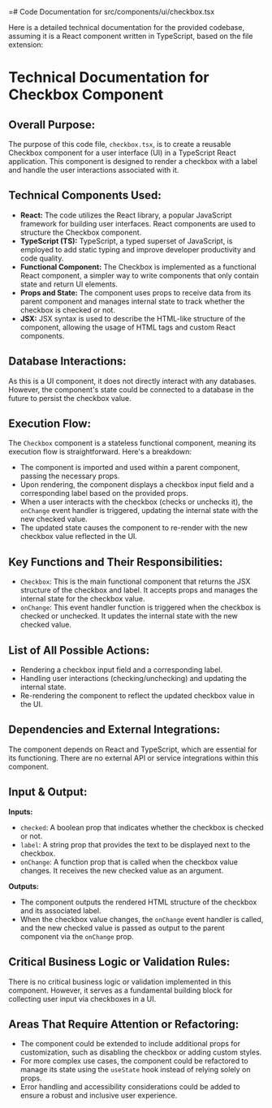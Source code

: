 =# Code Documentation for src/components/ui/checkbox.tsx

Here is a detailed technical documentation for the provided codebase, assuming it is a React component written in TypeScript, based on the file extension:

# Technical Documentation for Checkbox Component

## Overall Purpose:
The purpose of this code file, `checkbox.tsx`, is to create a reusable Checkbox component for a user interface (UI) in a TypeScript React application. This component is designed to render a checkbox with a label and handle the user interactions associated with it.

## Technical Components Used:
- **React:** The code utilizes the React library, a popular JavaScript framework for building user interfaces. React components are used to structure the Checkbox component.
- **TypeScript (TS):** TypeScript, a typed superset of JavaScript, is employed to add static typing and improve developer productivity and code quality.
- **Functional Component:** The Checkbox is implemented as a functional React component, a simpler way to write components that only contain state and return UI elements.
- **Props and State:** The component uses props to receive data from its parent component and manages internal state to track whether the checkbox is checked or not.
- **JSX:** JSX syntax is used to describe the HTML-like structure of the component, allowing the usage of HTML tags and custom React components.

## Database Interactions:
As this is a UI component, it does not directly interact with any databases. However, the component's state could be connected to a database in the future to persist the checkbox value.

## Execution Flow:
The `Checkbox` component is a stateless functional component, meaning its execution flow is straightforward. Here's a breakdown:
- The component is imported and used within a parent component, passing the necessary props.
- Upon rendering, the component displays a checkbox input field and a corresponding label based on the provided props.
- When a user interacts with the checkbox (checks or unchecks it), the `onChange` event handler is triggered, updating the internal state with the new checked value.
- The updated state causes the component to re-render with the new checkbox value reflected in the UI.

## Key Functions and Their Responsibilities:
- `Checkbox`: This is the main functional component that returns the JSX structure of the checkbox and label. It accepts props and manages the internal state for the checkbox value.
- `onChange`: This event handler function is triggered when the checkbox is checked or unchecked. It updates the internal state with the new checked value.

## List of All Possible Actions:
- Rendering a checkbox input field and a corresponding label.
- Handling user interactions (checking/unchecking) and updating the internal state.
- Re-rendering the component to reflect the updated checkbox value in the UI.

## Dependencies and External Integrations:
The component depends on React and TypeScript, which are essential for its functioning. There are no external API or service integrations within this component.

## Input & Output:
**Inputs:**
- `checked`: A boolean prop that indicates whether the checkbox is checked or not.
- `label`: A string prop that provides the text to be displayed next to the checkbox.
- `onChange`: A function prop that is called when the checkbox value changes. It receives the new checked value as an argument.

**Outputs:**
- The component outputs the rendered HTML structure of the checkbox and its associated label.
- When the checkbox value changes, the `onChange` event handler is called, and the new checked value is passed as output to the parent component via the `onChange` prop.

## Critical Business Logic or Validation Rules:
There is no critical business logic or validation implemented in this component. However, it serves as a fundamental building block for collecting user input via checkboxes in a UI.

## Areas That Require Attention or Refactoring:
- The component could be extended to include additional props for customization, such as disabling the checkbox or adding custom styles.
- For more complex use cases, the component could be refactored to manage its state using the `useState` hook instead of relying solely on props.
- Error handling and accessibility considerations could be added to ensure a robust and inclusive user experience.
